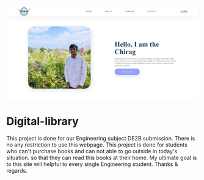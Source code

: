 <img src="thumbnails/portfolio.jpg">

# Digital-library
This project is done for our Engineering subject DE2B submission. There is no any restriction to use this webpage. This project is done for students who can't purchase books and can not able to go outside in today's situation. so that they can read this books at their home. My ultimate goal is to this site will helpful to every single Engineering student. Thanks & regards. 


